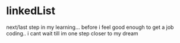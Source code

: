 # linkedList

next/last step in my learning... before i feel good enough to get a job coding..
i cant wait till im one step closer to my dream
